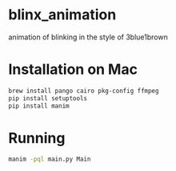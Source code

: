 # blinx_animation
animation of blinking in the style of 3blue1brown


# Installation on Mac

```bash
brew install pango cairo pkg-config ffmpeg
pip install setuptools
pip install manim
```

# Running
```bash
manim -pql main.py Main  
```